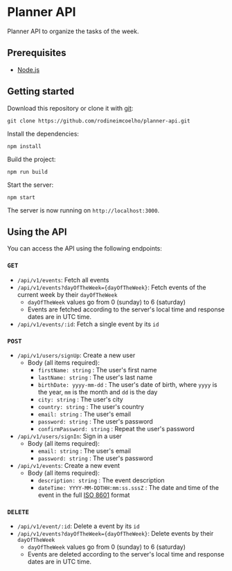 # Planner API

Planner API to organize the tasks of the week.

## Prerequisites

- [Node.js](https://nodejs.org/)

## Getting started

Download this repository or clone it with [git](https://git-scm.com/):

```
git clone https://github.com/rodineimcoelho/planner-api.git
```

Install the dependencies:

```
npm install
```

Build the project:

```
npm run build
```

Start the server:

```
npm start
```

The server is now running on `http://localhost:3000`.

## Using the API

You can access the API using the following endpoints:

### `GET`

- `/api/v1/events`: Fetch all events
- `/api/v1/events?dayOfTheWeek={dayOfTheWeek}`: Fetch events of the current week by their `dayOfTheWeek`
  - `dayOfTheWeek` values go from 0 (sunday) to 6 (saturday)
  - Events are fetched according to the server's local time and response dates are in UTC time.
- `/api/v1/events/:id`: Fetch a single event by its `id`

### `POST`

- `/api/v1/users/signUp`: Create a new user
  - Body (all items required):
    - `firstName: string` : The user's first name
    - `lastName: string` : The user's last name
    - `birthDate: yyyy-mm-dd` : The user's date of birth, where `yyyy` is the year, `mm` is the month and `dd` is the day
    - `city: string` : The user's city
    - `country: string` : The user's country
    - `email: string` : The user's email
    - `password: string` : The user's password
    - `confirmPassword: string` : Repeat the user's password
- `/api/v1/users/signIn`: Sign in a user
  - Body (all items required):
    - `email: string` : The user's email
    - `password: string` : The user's password
- `/api/v1/events`: Create a new event
  - Body (all items required):
    - `description: string` : The event description
    - `dateTime: YYYY-MM-DDTHH:mm:ss.sssZ` : The date and time of the event in the full [ISO 8601](https://en.wikipedia.org/wiki/ISO_8601) format

### `DELETE`

- `/api/v1/event/:id`: Delete a event by its `id`
- `/api/v1/events?dayOfTheWeek={dayOfTheWeek}`: Delete events by their `dayOfTheWeek`
  - `dayOfTheWeek` values go from 0 (sunday) to 6 (saturday)
  - Events are deleted according to the server's local time and response dates are in UTC time.
